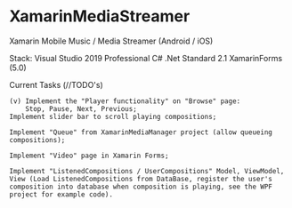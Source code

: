 # XamarinMediaStreamer
Xamarin Mobile Music / Media Streamer (Android / iOS)

Stack:
Visual Studio 2019 Professional
C# .Net Standard 2.1
XamarinForms (5.0)

Current Tasks (//TODO's)
	
	(v) Implement the "Player functionality" on "Browse" page:
		Stop, Pause, Next, Previous;
	Implement slider bar to scroll playing compositions;
	
	Implement "Queue" from XamarinMediaManager project (allow queueing compositions);
	
	Implement "Video" page in Xamarin Forms;
	
	Implement "ListenedCompositions / UserCompositions" Model, ViewModel, View (Load ListenedCompositions from DataBase, register the user's composition into database when composition is playing, see the WPF project for example code).
